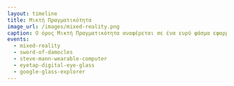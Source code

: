 ```yaml
---
layout: timeline 
title: Μικτή Πραγματικότητα
image_url: /images/mixed-reality.png
caption: O όρος Μικτή Πραγματικότητα αναφέρεται σε ένα ευρύ φάσμα εφαρμογών στο οποίο ανήκουν η Επαυξημένη Πραγματικότητα, η Ενδιάμεση Πραγματικότητα και η Εικονική Πραγματικότητα και περιγράφει όλα τα στάδια Πραγματικότητας από το Πραγματικό μέχρι και το Εικονικό Περιβάλλον που μπορεί να δημιουργήσει ένας υπολογιστής.
events:
  - mixed-reality	
  - sword-of-damocles
  - steve-mann-wearable-computer
  - eyetap-digital-eye-glass
  - google-glass-explorer
---
```

